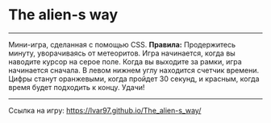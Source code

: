 # The alien-s way
___________________ 
Мини-игра, сделанная с помощью CSS. 
**Правила:** Продержитесь минуту, уворачиваясь от метеоритов. Игра начинается, когда вы наводите курсор на серое поле. Когда вы выходите за рамки, игра начинается сначала. В левом нижнем углу находится счетчик времени. Цифры станут оранжевыми, когда пройдет 30 секунд, и красным, когда время будет подходить к концу.
Удачи!
__________________ 
Ссылка на игру: https://lvar97.github.io/The_alien-s_way/
